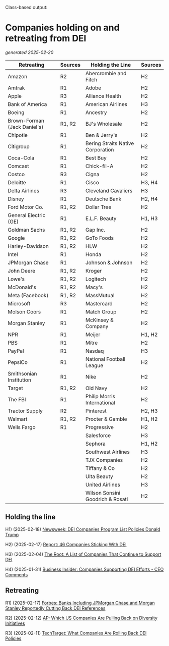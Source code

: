 Class-based output:
# Companies holding on and retreating from DEI
*generated 2025-02-20*

| Retreating | Sources | Holding the Line | Sources |
|------------|---------|------------------|---------|
| Amazon | R2 | Abercrombie and Fitch | H2 |
| Amtrak | R1 | Adobe | H2 |
| Apple | R3 | Alliance Health | H2 |
| Bank of America | R1 | American Airlines | H3 |
| Boeing | R1 | Ancestry | H2 |
| Brown-Forman (Jack Daniel's) | R1, R2 | BJ's Wholesale | H2 |
| Chipotle | R1 | Ben & Jerry's | H2 |
| Citigroup | R1 | Bering Straits Native Corporation | H2 |
| Coca-Cola | R1 | Best Buy | H2 |
| Comcast | R1 | Chick-fil-A | H2 |
| Costco | R3 | Cigna | H2 |
| Deloitte | R1 | Cisco | H3, H4 |
| Delta Airlines | R3 | Cleveland Cavaliers | H3 |
| Disney | R1 | Deutsche Bank | H2, H4 |
| Ford Motor Co. | R1, R2 | Dollar Tree | H2 |
| General Electric (GE) | R1 | E.L.F. Beauty | H1, H3 |
| Goldman Sachs | R1, R2 | Gap Inc. | H2 |
| Google | R1, R2 | GoTo Foods | H2 |
| Harley-Davidson | R1, R2 | HLW | H2 |
| Intel | R1 | Honda | H2 |
| JPMorgan Chase | R1 | Johnson & Johnson | H2 |
| John Deere | R1, R2 | Kroger | H2 |
| Lowe's | R1, R2 | Logitech | H2 |
| McDonald's | R1, R2 | Macy's | H2 |
| Meta (Facebook) | R1, R2 | MassMutual | H2 |
| Microsoft | R3 | Mastercard | H2 |
| Molson Coors | R1 | Match Group | H2 |
| Morgan Stanley | R1 | McKinsey & Company | H2 |
| NPR | R1 | Meijer | H1, H2 |
| PBS | R1 | Mitre | H2 |
| PayPal | R1 | Nasdaq | H3 |
| PepsiCo | R1 | National Football League | H2 |
| Smithsonian Institution | R1 | Nike | H2 |
| Target | R1, R2 | Old Navy | H2 |
| The FBI | R1 | Philip Morris International | H2 |
| Tractor Supply | R2 | Pinterest | H2, H3 |
| Walmart | R1, R2 | Procter & Gamble | H1, H2 |
| Wells Fargo | R1 | Progressive | H2 |
|  |  | Salesforce | H3 |
|  |  | Sephora | H1, H2 |
|  |  | Southwest Airlines | H3 |
|  |  | TJX Companies | H2 |
|  |  | Tiffany & Co | H2 |
|  |  | Ulta Beauty | H2 |
|  |  | United Airlines | H3 |
|  |  | Wilson Sonsini Goodrich & Rosati | H2 |

## Holding the line


H1) (2025-02-18) [Newsweek: DEI Companies Program List Policies Donald Trump](https://www.newsweek.com/dei-companies-program-list-policies-donald-trump-2032960)

H2) (2025-02-17) [Report: 46 Companies Sticking With DEI](https://buildremote.co/companies/keeping-dei/)

H3) (2025-02-04) [The Root: A List of Companies That Continue to Support DEI](https://www.theroot.com/a-list-of-companies-that-continue-to-support-dei-1851755249)

H4) (2025-01-31) [Business Insider: Companies Supporting DEI Efforts - CEO Comments](https://www.businessinsider.com/companies-supporting-dei-efforts-ceo-comments-2025-1)

## Retreating


R1) (2025-02-17) [Forbes: Banks Including JPMorgan Chase and Morgan Stanley Reportedly Cutting Back DEI References](https://www.forbes.com/sites/conormurray/2025/02/17/banks-including-jpmorgan-chase-and-morgan-stanley-reportedly-cutting-back-dei-references-here-are-all-the-companies-rolling-back-dei/)

R2) (2025-02-12) [AP: Which US Companies Are Pulling Back on Diversity Initiatives](https://www.ap.org/news-highlights/spotlights/2025/which-us-companies-are-pulling-back-on-diversity-initiatives/)

R3) (2025-02-11) [TechTarget: What Companies Are Rolling Back DEI Policies](https://www.techtarget.com/whatis/feature/What-companies-are-rolling-back-DEI-policies)
